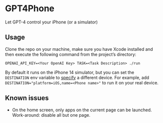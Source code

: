 # GPT4Phone
Let GPT-4 control your iPhone (or a simulator)

## Usage
Clone the repo on your machine, make sure you have Xcode installed and then execute the following command from the project’s directory:

```
OPENAI_API_KEY=<Your OpenAI Key> TASK=<Task Description> ./run
```

By default it runs on the iPhone 14 simulator, but you can set the `DESTINATION` env variable to [specify](https://mokacoding.com/blog/xcodebuild-destination-options/) a different device. For example, add `DESTINATION="platform=iOS,name=<Phone name>"` to run it on your real device.

## Known issues
- On the home screen, only apps on the current page can be launched. Work-around: disable all but one page.
